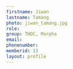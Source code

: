 ```yaml
---
firstname: Jiwan 
lastname: Tamang
photo: jiwan_tamang.jpg
role: 
group: THDC, Marpha
email: 
phonenumber: 
memberid: 13
layout: profile
---
```

